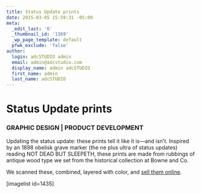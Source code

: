 ```yaml
---
title: Status Update prints
date: 2015-03-05 15:59:31 -05:00
meta:
  _edit_last: '6'
  _thumbnail_id: '1369'
  _wp_page_template: default
  pfwk_exclude: 'false'
author:
  login: adcSTUDIO admin
  email: admin@adcstudio.com
  display_name: admin adcSTUDIO
  first_name: admin
  last_name: adcSTUDIO
---
```


<h1>Status Update prints</h1>
<h3>GRAPHIC DESIGN | PRODUCT DEVELOPMENT</h3>
Updating the status update: these prints tell it like it is—and isn’t. Inspired by an 1898 obelisk grave marker (the ne plus ultra of status updates) reading NOT DEAD BUT SLEEPETH, these prints are made from rubbings of antique wood type we set from the historical collection at Bowne and Co.


We scanned these, combined, layered with color, and <a href="http://www.b-de-b.com/"><span class="s1">sell them online</span></a>.


[imagelist id=1435]


